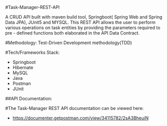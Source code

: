 #Task-Manager-REST-API

A CRUD API built with maven build tool, Springboot( Spring Web and Spring Data JPA), JUnit5 and MYSQL. This REST API allows the user to perform various operations on task entities by providing the parameters required to pre - defined functions both elaborated in the API Data Contract.

#Methodology:
Test-Driven Development methodology(TDD)

#Tech/Frameworks Stack:
- Springboot
- Hibernate
- MySQL
- Java
- Postman
- JUnit

##API Documentation:

#The Task-Manager REST API documentation can be viewed here:

- https://documenter.getpostman.com/view/34115782/2sA3BheuiN
